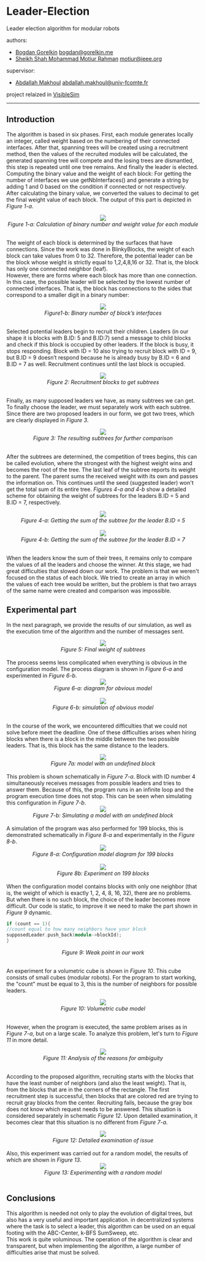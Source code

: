 # Leader-Election
Leader election algorithm for modular robots

authors:
  * [Bogdan Gorelkin](https://b.gorelkin.me)  <bogdan@gorelkin.me>
  * [Sheikh Shah Mohammad Motiur Rahman](https://motiur.info) <motiur@ieee.org>

supervisor:
  * [Abdallah Makhoul](https://www.femto-st.fr/en/femto-people/amakhoul) <abdallah.makhoul@univ-fcomte.fr>

project relaized in [VisibleSim](https://github.com/VisibleSim/VisibleSim)

---

##  Introduction
The algorithm is based in six phases. First, each module generates locally an integer, called weight based on the numbering of their connected interfaces. After that, spanning trees will be created using a recruitment method, then the values of the recruited modules will be calculated, the generated spanning tree will compete and the losing trees are dismantled, this step is repeated until one tree remains. And finally the leader is elected. 
</br>Computing the binary value and the weight of each block: For getting the number of interfaces we use getNbInterfaces() and generate a string by adding 1 and 0 based on the condition if connected or not respectively. After calculating the binary value, we converted the values to decimal to get the final weight value of each block. The output of this part is depicted in <i>Figure 1-a</i>.

<div align="center">
<img src="https://user-images.githubusercontent.com/74824667/110364380-f9614e00-8043-11eb-976c-0e6ed2eee4bf.png"></br>
<i>Figure 1-a: Calculation of binary number and weight value for each module</i>
</div>
</br>

The weight of each block is determined by the surfaces that have connections. Since the work was done in BlinkyBlocks, the weight of each block can take values from 0 to 32. Therefore, the potential leader can be the block whose weight is strictly equal to 1,2,4,8,16 or 32. That is, the block has only one connected neighbor (leaf).
</br>However, there are forms where each block has more than one connection. In this case, the possible leader will be selected by the lowest number of connected interfaces. That is, the block has connections to the sides that correspond to a smaller digit in a binary number:

<div align="center">
<img src="https://user-images.githubusercontent.com/74824667/110366310-65dd4c80-8046-11eb-976d-86592caf36c3.png"></br>
<i>Figure1-b: Binary number of block’s interfaces</i>
</div>
</br>

Selected potential leaders begin to recruit their children. Leaders (in our shape it is blocks with B.ID: 5 and B.ID:7) send a message to child blocks and check if this block is occupied by other leaders. If the block is busy, it stops responding. Block with ID = 10 also trying to recruit block with ID = 9, but B.ID = 9 doesn’t respond because he is already busy by B.ID = 6 and B.ID = 7 as well. Recruitment continues until the last block is occupied. 

<div align="center">
<img src="https://user-images.githubusercontent.com/74824667/110366414-8d341980-8046-11eb-918f-9b6c4c1667ab.png"></br>
<i>Figure 2: Recruitment blocks to get subtrees</i>
</div>
</br>

Finally, as many supposed leaders we have, as many subtrees we can get. To finally choose the leader, we must separately work with each subtree. Since there are two proposed leaders in our form, we got two trees, which are clearly displayed in <i>Figure 3</i>.

<div align="center">
<img src="https://user-images.githubusercontent.com/74824667/110366474-9f15bc80-8046-11eb-85d5-97ac8a478335.png"></br>
<i>Figure 3: The resulting subtrees for further comparison</i>
</div>
</br>

After the subtrees are determined, the competition of trees begins, this can be called evolution, where the strongest with the highest weight wins and becomes the root of the tree. The last leaf of the subtree reports its weight to the parent. The parent sums the received weight with its own and passes the information on. This continues until the seed (suggested leader) won't get the total sum of its entire tree. <i>Figures 4-a and 4-b</i> show a detailed scheme for obtaining the weight of subtrees for the leaders B.ID = 5 and B.ID = 7, respectively.

<div align="center">
<img src="https://user-images.githubusercontent.com/74824667/110366717-f156dd80-8046-11eb-8233-05f08f185f2e.png"></br>
<i>Figure 4-a: Getting the sum of the subtree for the leader B.ID = 5</i>
</div>
</br>

<div align="center">
<img src="https://user-images.githubusercontent.com/74824667/110366750-fae04580-8046-11eb-88a9-c8dbde5fe142.png"></br>
<i>Figure 4-b: Getting the sum of the subtree for the leader B.ID = 7</i>
</div>
</br>

When the leaders know the sum of their trees, it remains only to compare the values of all the leaders and choose the winner. At this stage, we had great difficulties that slowed down our work. The problem is that we weren't focused on the status of each block. We tried to create an array in which the values of each tree would be written, but the problem is that two arrays of the same name were created and comparison was impossible.

## 	Experimental part
In the next paragraph, we provide the results of our simulation, as well as the execution time of the algorithm and the number of messages sent.
<div align="center">
<img src="https://user-images.githubusercontent.com/74824667/110368761-c621bd80-8049-11eb-96b8-c0aeeda3604b.png"></br>
<i>Figure 5: Final weight of subtrees</i>
</div>
</br>
The process seems less complicated when everything is obvious in the configuration model. The process diagram is shown in <i>Figure 6-a</i> and experimented in <i>Figure 6-b</i>.
<div align="center">
<img src="https://user-images.githubusercontent.com/74824667/110368891-eb163080-8049-11eb-8ee7-90110caeebbf.png"></br>
<i>Figure 6-a: diagram for obvious model</i>
</div>
</br>

<div align="center">
<img src="https://user-images.githubusercontent.com/74824667/110368974-02551e00-804a-11eb-83a1-88db6fbbf80f.png"></br>
<i>Figure 6-b: simulation of obvious model</i>
</div>
</br>

In the course of the work, we encountered difficulties that we could not solve before meet the deadline. One of these difficulties arises when hiring blocks when there is a block in the middle between the two possible leaders. That is, this block has the same distance to the leaders. 
<div align="center">
<img src="https://user-images.githubusercontent.com/74824667/110368993-07b26880-804a-11eb-9559-9dce66712e94.png"></br>
<i>Figure 7a: model with an undefined block</i>
</div>
</br>
This problem is shown schematically in <i>Figure 7-a</i>. Block with ID number 4 simultaneously receives messages from possible leaders and tries to answer them. Because of this, the program runs in an infinite loop and the program execution time does not stop. This can be seen when simulating this configuration in <i>Figure 7-b</i>.
<div align="center">
<img src="https://user-images.githubusercontent.com/74824667/110369181-519b4e80-804a-11eb-9734-2914c973badd.png"></br>
<i>Figure 7-b: Simulating a model with an undefined block</i>
</div>
</br>
A simulation of the program was also performed for 199 blocks, this is demonstrated schematically in <i>Figure 8-a</i> and experimentally in the <i>Figure 8-b</i>.
<div align="center">
<img src="https://user-images.githubusercontent.com/74824667/110369198-58c25c80-804a-11eb-8b70-340ef017a5f3.png"></br>
<i>Figure 8-a: Configuration model diagram for 199 blocks</i>
</div>
</br>
<div align="center">
<img src="https://user-images.githubusercontent.com/74824667/110369219-5fe96a80-804a-11eb-8c88-c45489b9af3b.png"></br>
<i>Figure 8b: Experiment on 199 blocks</i>
</div>
</br>
When the configuration model contains blocks with only one neighbor (that is, the weight of which is exactly 1, 2, 4, 8, 16, 32), there are no problems. But when there is no such block, the choice of the leader becomes more difficult. Our code is static, to improve it we need to make the part shown in <i>Figure 9</i> dynamic.

```cpp
if (count == 1){
//count equal to how many neighbors have your block
supposedLeader.push_back(module->blockId);
}
```
<div align="center">
<i>Figure 9: Weak point in our work</i>
</div>
</br>

An experiment for a volumetric cube is shown in <i>Figure 10</i>. This cube consists of small cubes (modular robots). For the program to start working, the "count" must be equal to 3, this is the number of neighbors for possible leaders.
<div align="center">
<img src="https://user-images.githubusercontent.com/74824667/110370889-8f00db80-804c-11eb-8dcc-41131a33f428.png"></br>
<i>Figure 10: Volumetric cube model</i>
</div>
</br>

However, when the program is executed, the same problem arises as in <i>Figure 7-a</i>, but on a large scale. To analyze this problem, let's turn to <i>Figure 11</i> in more detail.
<div align="center">
<img src="https://user-images.githubusercontent.com/74824667/110371006-af309a80-804c-11eb-96be-53b88384669a.png"></br>
<i>Figure 11: Analysis of the reasons for ambiguity</i>
</div>
</br>

According to the proposed algorithm, recruiting starts with the blocks that have the least number of neighbors (and also the least weight). That is, from the blocks that are in the corners of the rectangle. The first recruitment step is successful, then blocks that are colored red are trying to recruit gray blocks from the center. Recruiting fails, because the gray box does not know which request needs to be answered. This situation is considered separately in schematic <i>Figure 12</i>. Upon detailed examination, it becomes clear that this situation is no different from <i>Figure 7-a</i>.
<div align="center">
<img src="https://user-images.githubusercontent.com/74824667/110371154-dedfa280-804c-11eb-877d-dd0d9aa9a2b5.png"></br>
<i>Figure 12: Detailed examination of issue</i>
</div>
</br>
	Also, this experiment was carried out for a random model, the results of which are shown in <i>Figure 13</i>.
<div align="center">
<img src="https://user-images.githubusercontent.com/74824667/110372359-7db8ce80-804e-11eb-86aa-dd104e686736.png"></br>
<i>Figure 13: Experimenting with a random model</i>
</div>
</br>

##  Conclusions
This algorithm is needed not only to play the evolution of digital trees, but also has a very useful and important application. in decentralized systems where the task is to select a leader, this algorithm can be used on an equal footing with the ABC-Center, k-BFS SumSweep, etc.
</br>This work is quite voluminous. The operation of the algorithm is clear and transparent, but when implementing the algorithm, a large number of difficulties arise that must be solved.




